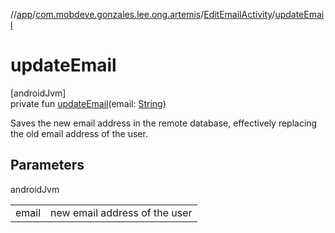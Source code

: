 //[app](../../../index.md)/[com.mobdeve.gonzales.lee.ong.artemis](../index.md)/[EditEmailActivity](index.md)/[updateEmail](update-email.md)

# updateEmail

[androidJvm]\
private fun [updateEmail](update-email.md)(email: [String](https://kotlinlang.org/api/latest/jvm/stdlib/kotlin/-string/index.html))

Saves the new email address in the remote database, effectively replacing the old email address of the user.

## Parameters

androidJvm

| | |
|---|---|
| email | new email address of the user |
